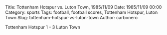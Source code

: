 Title: Tottenham Hotspur vs. Luton Town, 1985/11/09
Date: 1985/11/09 00:00
Category: sports
Tags: football, football scores, Tottenham Hotspur, Luton Town
Slug: tottenham-hotspur-vs-luton-town
Author: carbonero


Tottenham Hotspur 1 - 3 Luton Town
